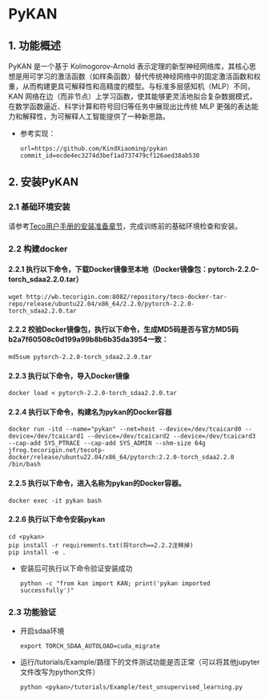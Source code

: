 # PyKAN

## 1. 功能概述
PyKAN 是一个基于 Kolmogorov-Arnold 表示定理的新型神经网络库，其核心思想是用可学习的激活函数（如样条函数）替代传统神经网络中的固定激活函数和权重，从而构建更具可解释性和高精度的模型。与标准多层感知机（MLP）不同，KAN 网络在边（而非节点）上学习函数，使其能够更灵活地拟合复杂数据模式，在数学函数逼近、科学计算和符号回归等任务中展现出比传统 MLP 更强的表达能力和解释性，为可解释人工智能提供了一种新思路。

- 参考实现：
    ```
    url=https://github.com/KindXiaoming/pykan
    commit_id=ecde4ec3274d3bef1ad737479cf126aed38ab530
    ```

## 2. 安装PyKAN

### 2.1 基础环境安装
请参考[Teco用户手册的安装准备章节](http://docs.tecorigin.com/release/torch_2.4/v2.2.0/#fc980a30f1125aa88bad4246ff0cedcc)，完成训练前的基础环境检查和安装。

### 2.2 构建docker
#### 2.2.1 执行以下命令，下载Docker镜像至本地（Docker镜像包：pytorch-2.2.0-torch_sdaa2.2.0.tar）

    wget http://wb.tecorigin.com:8082/repository/teco-docker-tar-repo/release/ubuntu22.04/x86_64/2.2.0/pytorch-2.2.0-torch_sdaa2.2.0.tar

#### 2.2.2 校验Docker镜像包，执行以下命令，生成MD5码是否与官方MD5码b2a7f60508c0d199a99b8b6b35da3954一致：

    md5sum pytorch-2.2.0-torch_sdaa2.2.0.tar

#### 2.2.3 执行以下命令，导入Docker镜像

    docker load < pytorch-2.2.0-torch_sdaa2.2.0.tar

#### 2.2.4 执行以下命令，构建名为pykan的Docker容器

    docker run -itd --name="pykan" --net=host --device=/dev/tcaicard0 --device=/dev/tcaicard1 --device=/dev/tcaicard2 --device=/dev/tcaicard3 --cap-add SYS_PTRACE --cap-add SYS_ADMIN --shm-size 64g jfrog.tecorigin.net/tecotp-docker/release/ubuntu22.04/x86_64/pytorch:2.2.0-torch_sdaa2.2.0 /bin/bash

#### 2.2.5 执行以下命令，进入名称为pykan的Docker容器。

    docker exec -it pykan bash

#### 2.2.6 执行以下命令安装pykan

    cd <pykan>
    pip install -r requirements.txt(将torch==2.2.2注释掉)
    pip install -e .

- 安装后可执行以下命令验证安装成功
    ```
    python -c "from kan import KAN; print('pykan imported successfully')"
    ```    

### 2.3 功能验证
- 开启sdaa环境
    ```
    export TORCH_SDAA_AUTOLOAD=cuda_migrate
    ```
- 运行<pykan>/tutorials/Example/路径下的文件测试功能是否正常（可以将其他jupyter文件改写为python文件）
    ```
    python <pykan>/tutorials/Example/test_unsupervised_learning.py
    ```
